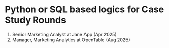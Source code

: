 # Python or SQL based logics for Case Study Rounds
1. Senior Marketing Analyst at Jane App (Apr 2025)
2. Manager, Marketing Analytics at OpenTable (Aug 2025)
